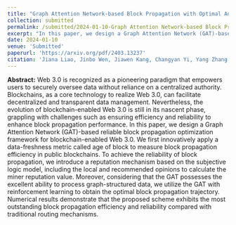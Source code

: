 ```yaml
---
title: "Graph Attention Network-based Block Propagation with Optimal AoI and Reputation in Web 3.0"
collection: submitted
permalink: /submitted/2024-01-10-Graph Attention Network-based Block Propagation with Optimal AoI and Reputation in Web 3.0
excerpt: "In this paper, we design a Graph Attention Network (GAT)-based reliable block propagation optimization framework for blockchain-enabled Web 3.0."
date: 2024-01-10
venue: 'Submitted'
paperurl: 'https://arxiv.org/pdf/2403.13237'
citation: 'Jiana Liao, Jinbo Wen, Jiawen Kang, Changyan Yi, Yang Zhang, Yutao Jiao, Dusit Niyato, Dong In Kim, and Shengli Xie, "Graph Attention Network-based Block Propagation with Optimal AoI and Reputation in Web 3.0," <i>arXiv preprint arXiv:2403.13237</i>, 2024.'
---
```


**Abstract:** Web 3.0 is recognized as a pioneering paradigm that empowers users to securely oversee data without reliance on a centralized authority. Blockchains, as a core technology to realize Web 3.0, can facilitate decentralized and transparent data management. Nevertheless, the evolution of blockchain-enabled Web 3.0 is still in its nascent phase, grappling with challenges such as ensuring efficiency and reliability to enhance block propagation performance. In this paper, we design a Graph Attention Network (GAT)-based reliable block propagation optimization framework for blockchain-enabled Web 3.0. We first innovatively apply a data-freshness metric called age of block to measure block propagation efficiency in public blockchains. To achieve the reliability of block propagation, we introduce a reputation mechanism based on the subjective logic model, including the local and recommended opinions to calculate the miner reputation value. Moreover, considering that the GAT possesses the excellent ability to process graph-structured data, we utilize the GAT with reinforcement learning to obtain the optimal block propagation trajectory. Numerical results demonstrate that the proposed scheme exhibits the most outstanding block propagation efficiency and reliability compared with traditional routing mechanisms.
